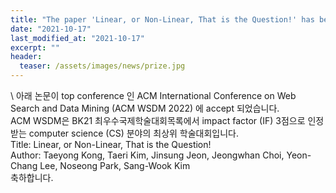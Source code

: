 ```yaml
---
title: "The paper 'Linear, or Non-Linear, That is the Question!' has been accepted in a top conference, ACM WSDM 2022"
date: "2021-10-17"
last_modified_at: "2021-10-17"
excerpt: ""
header:
  teaser: /assets/images/news/prize.jpg
---
```

\\
아래 논문이 top conference 인 ACM International Conference on Web Search and Data Mining (ACM WSDM 2022) 에 accept 되었습니다.<br>ACM WSDM은 BK21 최우수국제학술대회목록에서 impact factor (IF) 3점으로 인정 받는 computer science (CS) 분야의 최상위 학술대회입니다.<br>Title: Linear, or Non-Linear, That is the Question!<br>Author: Taeyong Kong, Taeri Kim, Jinsung Jeon, Jeongwhan Choi, Yeon-Chang Lee, Noseong Park, Sang-Wook Kim<br>축하합니다.